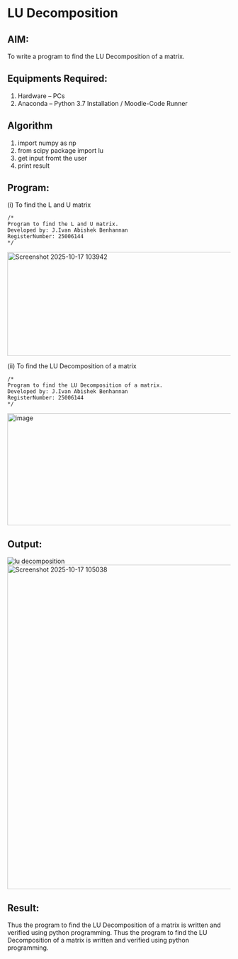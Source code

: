 # LU Decomposition 

## AIM:
To write a program to find the LU Decomposition of a matrix.

## Equipments Required:
1. Hardware – PCs
2. Anaconda – Python 3.7 Installation / Moodle-Code Runner

## Algorithm
1. import numpy as np
2. from scipy package import lu
3. get input fromt the user
4. print result

## Program:
(i) To find the L and U matrix
```
/*
Program to find the L and U matrix.
Developed by: J.Ivan Abishek Benhannan
RegisterNumber: 25006144
*/
```
<img width="854" height="234" alt="Screenshot 2025-10-17 103942" src="https://github.com/user-attachments/assets/06893bf9-2f95-4266-9625-1e7104f725e5" />

(ii) To find the LU Decomposition of a matrix
```
/*
Program to find the LU Decomposition of a matrix.
Developed by: J.Ivan Abishek Benhannan
RegisterNumber: 25006144
*/
```
<img width="669" height="252" alt="image" src="https://github.com/user-attachments/assets/fbc9aa87-0365-4446-a5a7-1d4ba4486d15" />


## Output:
![lu decomposition]()
<img width="1297" height="730" alt="Screenshot 2025-10-17 105038" src="https://github.com/user-attachments/assets/d917988f-5df2-4fb1-9bd9-c4c2d7f377c5" />



## Result:
Thus the program to find the LU Decomposition of a matrix is written and verified using python programming.
Thus the program to find the LU Decomposition of a matrix is written and verified using python programming.

